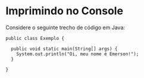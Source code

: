 # Imprimindo no Console

Considere o seguinte trecho de código em Java:

```
public class Exemplo {

  public void static main(String[] args) {
    System.out.println("Oi, meu nome é Emerson!");
  }

}

```
